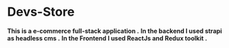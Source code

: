 # Devs-Store
**This is a e-commerce full-stack application .**
**In the backend I used strapi as headless cms .**
**In the Frontend I used ReactJs and Redux toolkit .**
